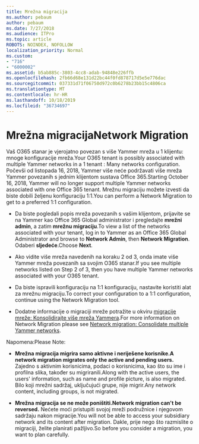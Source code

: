 ```yaml
---
title: Mrežna migracija
ms.author: pebaum
author: pebaum
ms.date: 7/27/2018
ms.audience: ITPro
ms.topic: article
ROBOTS: NOINDEX, NOFOLLOW
localization_priority: Normal
ms.custom:
- "716"
- "6000002"
ms.assetid: b5ab885c-3803-4cc8-adab-94848e226ffb
ms.openlocfilehash: 2fb66d68e131d22bc44f0fd878717d5e5e776dac
ms.sourcegitcommit: 037331d71f06750d972c0b6278b23bb15c4806ca
ms.translationtype: MT
ms.contentlocale: hr-HR
ms.lasthandoff: 10/18/2019
ms.locfileid: "36734697"
---
```

# <a name="network-migration"></a><span data-ttu-id="306ce-102">Mrežna migracija</span><span class="sxs-lookup"><span data-stu-id="306ce-102">Network Migration</span></span>

<span data-ttu-id="306ce-103">Vaš O365 stanar je vjerojatno povezan s više Yammer mreža u 1 klijentu: mnoge konfiguracije mreža.</span><span class="sxs-lookup"><span data-stu-id="306ce-103">Your O365 tenant is possibly associated with multiple Yammer networks in a 1 tenant : Many networks configuration.</span></span> <span data-ttu-id="306ce-104">Počevši od listopada 16, 2018, Yammer više neće podržavati više mreža Yammer povezanih s jednim klijentom sustava Office 365.</span><span class="sxs-lookup"><span data-stu-id="306ce-104">Starting October 16, 2018, Yammer will no longer support multiple Yammer networks associated with one Office 365 tenant.</span></span> <span data-ttu-id="306ce-105">Mrežnu migraciju možete izvesti da biste dobili željenu konfiguraciju 1:1.</span><span class="sxs-lookup"><span data-stu-id="306ce-105">You can perform a Network Migration to get to a preferred 1:1 configuration.</span></span>
  
- <span data-ttu-id="306ce-106">Da biste pogledali popis mreža povezanih s vašim klijentom, prijavite se na Yammer kao Office 365 Global administrator i pregledajte **mrežni admin**, a zatim **mrežnu migraciju**.</span><span class="sxs-lookup"><span data-stu-id="306ce-106">To view a list of the networks associated with your tenant, log in to Yammer as an Office 365 Global Administrator and browse to **Network Admin**, then **Network Migration**.</span></span> <span data-ttu-id="306ce-107">Odaberi **sljedeće**.</span><span class="sxs-lookup"><span data-stu-id="306ce-107">Choose **Next**.</span></span>

- <span data-ttu-id="306ce-108">Ako vidite više mreža navedenih na koraku 2 od 3, onda imate više Yammer mreža povezanih sa svojim O365 stanar.</span><span class="sxs-lookup"><span data-stu-id="306ce-108">If you see multiple networks listed on Step 2 of 3, then you have multiple Yammer networks associated with your O365 tenant.</span></span>

- <span data-ttu-id="306ce-109">Da biste ispravili konfiguraciju na 1:1 konfiguraciju, nastavite koristiti alat za mrežnu migraciju.</span><span class="sxs-lookup"><span data-stu-id="306ce-109">To correct your configuration to a 1:1 configuration, continue using the Network Migration tool.</span></span>

- <span data-ttu-id="306ce-110">Dodatne informacije o migraciji mreže potražite u okviru [migracije mreže: Konsolidirajte više mreža Yammera](https://docs.microsoft.com/yammer/configure-your-yammer-network/consolidate-multiple-yammer-networks).</span><span class="sxs-lookup"><span data-stu-id="306ce-110">For more information on Network Migration please see [Network migration: Consolidate multiple Yammer networks](https://docs.microsoft.com/yammer/configure-your-yammer-network/consolidate-multiple-yammer-networks).</span></span>

<span data-ttu-id="306ce-111">Napomena:</span><span class="sxs-lookup"><span data-stu-id="306ce-111">Please Note:</span></span>
  
- <span data-ttu-id="306ce-112">**Mrežna migracija migrira samo aktivne i neriješene korisnike.**</span><span class="sxs-lookup"><span data-stu-id="306ce-112">**A network migration migrates only the active and pending users.**</span></span> <span data-ttu-id="306ce-113">Zajedno s aktivnim korisnicima, podaci o korisnicima, kao što su ime i profilna slika, također su migriranili.</span><span class="sxs-lookup"><span data-stu-id="306ce-113">Along with the active users, the users' information, such as name and profile picture, is also migrated.</span></span> <span data-ttu-id="306ce-114">Bilo koji mrežni sadržaj, uključujući grupe, nije migrir.</span><span class="sxs-lookup"><span data-stu-id="306ce-114">Any network content, including groups, is not migrated.</span></span>

- <span data-ttu-id="306ce-115">**Mrežna migracija se ne može poništiti.**</span><span class="sxs-lookup"><span data-stu-id="306ce-115">**Network migration can't be reversed.**</span></span> <span data-ttu-id="306ce-116">Nećete moći pristupiti svojoj mreži podružnice i njegovom sadržaju nakon migracije.</span><span class="sxs-lookup"><span data-stu-id="306ce-116">You will not be able to access your subsidiary network and its content after migration.</span></span> <span data-ttu-id="306ce-117">Dakle, prije nego što razmislite o migraciji, želite planirati pažljivo.</span><span class="sxs-lookup"><span data-stu-id="306ce-117">So before you consider a migration, you want to plan carefully.</span></span>
